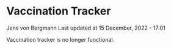 Vaccination Tracker
================
Jens von Bergmann
Last updated at 15 December, 2022 - 17:01

Vaccination tracker is no longer functional.
